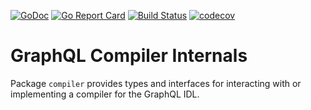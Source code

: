 [![GoDoc](https://godoc.org/github.com/gqlc/compiler?status.svg)](https://godoc.org/github.com/gqlc/compiler)
[![Go Report Card](https://goreportcard.com/badge/github.com/gqlc/compiler)](https://goreportcard.com/report/github.com/gqlc/compiler)
[![Build Status](https://travis-ci.org/gqlc/compiler.svg?branch=master)](https://travis-ci.org/gqlc/compiler)
[![codecov](https://codecov.io/gh/gqlc/compiler/branch/master/graph/badge.svg)](https://codecov.io/gh/gqlc/compiler)

# GraphQL Compiler Internals

Package `compiler` provides types and interfaces for interacting with or implementing
a compiler for the GraphQL IDL.